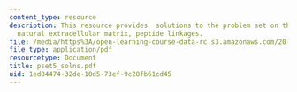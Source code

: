 ```yaml
---
content_type: resource
description: This resource provides  solutions to the problem set on the topic of
  natural extracellular matrix, peptide linkages.
file: /media/https%3A/open-learning-course-data-rc.s3.amazonaws.com/20-462j-molecular-principles-of-biomaterials-spring-2006/1ed8447432de10d573ef9c28fb61cd45_pset5_solns.pdf
file_type: application/pdf
resourcetype: Document
title: pset5_solns.pdf
uid: 1ed84474-32de-10d5-73ef-9c28fb61cd45
---
```

